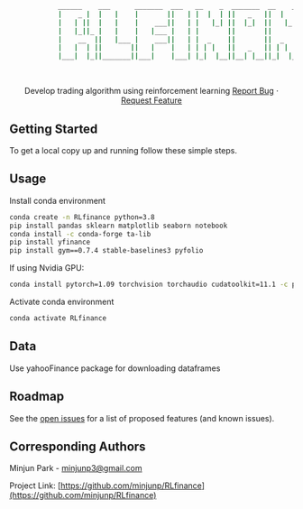 <!-- PROJECT SHIELDS -->
<!--
*** I'm using markdown "reference style" links for readability.
*** Reference links are enclosed in brackets [ ] instead of parentheses ( ).
*** See the bottom of this document for the declaration of the reference variables
*** for contributors-url, forks-url, etc. This is an optional, concise syntax you may use.
*** https://www.markdownguide.org/basic-syntax/#reference-style-links
-->

<!-- Ascii format -->
```sh
            ______    ___      _______  ___   __    _  _______  __    _  _______  _______ 
            |    _ |  |   |    |       ||   | |  |  | ||   _   ||  |  | ||       ||       |
            |   | ||  |   |    |    ___||   | |   |_| ||  |_|  ||   |_| ||       ||    ___|
            |   |_||_ |   |    |   |___ |   | |       ||       ||       ||       ||   |___ 
            |    __  ||   |___ |    ___||   | |  _    ||       ||  _    ||      _||    ___|
            |   |  | ||       ||   |    |   | | | |   ||   _   || | |   ||     |_ |   |___ 
            |___|  |_||_______||___|    |___| |_|  |__||__| |__||_|  |__||_______||_______|                                                                       
```

<!-- PROJECT LOGO -->

<br />

<p align="center">
  
  <a href="https://github.com/github_username/repo_name">
    
   
  </a>

  <p align="center">
     Develop trading algorithm using reinforcement learning
    <a href="https://github.com/minjunp/RLfinance/issues">Report Bug</a>
    ·
    <a href="https://github.com/minjunp/RLfinance/issues">Request Feature</a>
  </p>
</p>


<!-- GETTING STARTED -->
## Getting Started

To get a local copy up and running follow these simple steps.

<!-- USAGE EXAMPLES -->

## Usage

Install conda environment

```sh
conda create -n RLfinance python=3.8
pip install pandas sklearn matplotlib seaborn notebook
conda install -c conda-forge ta-lib
pip install yfinance
pip install gym==0.7.4 stable-baselines3 pyfolio
```

If using Nvidia GPU:
```sh
conda install pytorch=1.09 torchvision torchaudio cudatoolkit=11.1 -c pytorch -c nvidia
```

Activate conda environment 

```sh
conda activate RLfinance
```
## Data

Use yahooFinance package for downloading dataframes


<!-- ROADMAP -->
## Roadmap

See the [open issues](https://github.com/minjunp/RLfinance/issues) for a list of proposed features (and known issues).

<!-- CONTACT -->
## Corresponding Authors

Minjun Park - minjunp3@gmail.com

Project Link: [https://github.com/minjunp/RLfinance](https://github.com/minjunp/RLfinance)


<!-- MARKDOWN LINKS & IMAGES -->
<!-- https://www.markdownguide.org/basic-syntax/#reference-style-links -->
[contributors-shield]: https://img.shields.io/github/contributors/minjunp/RLfinance.svg?style=flat-square
[contributors-url]: https://github.com/minjunp/RLfinance/graphs/contributors
[forks-shield]: https://img.shields.io/github/forks/minjunp/RLfinance.svg?style=flat-square
[forks-url]: https://github.com/minjunp/RLfinance/network/members
[stars-shield]: https://img.shields.io/github/stars/minjunp/RLfinance.svg?style=flat-square
[stars-url]: https://github.com/minjunp/RLfinance/stargazers
[issues-shield]: https://img.shields.io/github/issues/minjunp/RLfinance.svg?style=flat-square
[issues-url]: https://github.com/minjunp/RLfinance/issues
[license-shield]: https://img.shields.io/github/license/minjunp/RLfinance.svg?style=flat-square
[license-url]: https://github.com/minjunp/RLfinance/blob/master/LICENSE.txt